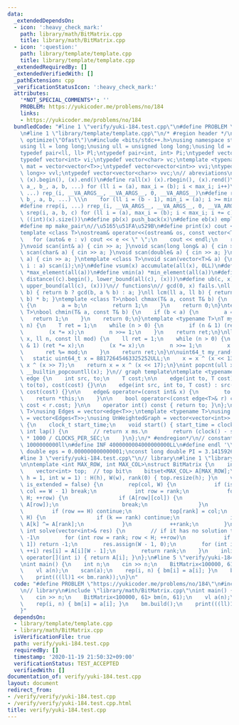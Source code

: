 ```yaml
---
data:
  _extendedDependsOn:
  - icon: ':heavy_check_mark:'
    path: library/math/BitMatrix.cpp
    title: library/math/BitMatrix.cpp
  - icon: ':question:'
    path: library/template/template.cpp
    title: library/template/template.cpp
  _extendedRequiredBy: []
  _extendedVerifiedWith: []
  _pathExtension: cpp
  _verificationStatusIcon: ':heavy_check_mark:'
  attributes:
    '*NOT_SPECIAL_COMMENTS*': ''
    PROBLEM: https://yukicoder.me/problems/no/184
    links:
    - https://yukicoder.me/problems/no/184
  bundledCode: "#line 1 \"verify/yuki-184.test.cpp\"\n#define PROBLEM \"https://yukicoder.me/problems/no/184\"\
    \n#line 1 \"library/template/template.cpp\"\n/* #region header */\n\n#pragma GCC\
    \ optimize(\"Ofast\")\n#include <bits/stdc++.h>\nusing namespace std;\n// types\n\
    using ll = long long;\nusing ull = unsigned long long;\nusing ld = long double;\n\
    typedef pair<ll, ll> Pl;\ntypedef pair<int, int> Pi;\ntypedef vector<ll> vl;\n\
    typedef vector<int> vi;\ntypedef vector<char> vc;\ntemplate <typename T>\nusing\
    \ mat = vector<vector<T>>;\ntypedef vector<vector<int>> vvi;\ntypedef vector<vector<long\
    \ long>> vvl;\ntypedef vector<vector<char>> vvc;\n// abreviations\n#define all(x)\
    \ (x).begin(), (x).end()\n#define rall(x) (x).rbegin(), (x).rend()\n#define rep_(i,\
    \ a_, b_, a, b, ...) for (ll i = (a), max_i = (b); i < max_i; i++)\n#define rep(i,\
    \ ...) rep_(i, __VA_ARGS__, __VA_ARGS__, 0, __VA_ARGS__)\n#define rrep_(i, a_,\
    \ b_, a, b, ...) \\\n    for (ll i = (b - 1), min_i = (a); i >= min_i; i--)\n\
    #define rrep(i, ...) rrep_(i, __VA_ARGS__, __VA_ARGS__, 0, __VA_ARGS__)\n#define\
    \ srep(i, a, b, c) for (ll i = (a), max_i = (b); i < max_i; i += c)\n#define SZ(x)\
    \ ((int)(x).size())\n#define pb(x) push_back(x)\n#define eb(x) emplace_back(x)\n\
    #define mp make_pair\n//\u5165\u51FA\u529B\n#define print(x) cout << x << endl\n\
    template <class T>\nostream& operator<<(ostream& os, const vector<T>& v) {\n \
    \   for (auto& e : v) cout << e << \" \";\n    cout << endl;\n    return os;\n\
    }\nvoid scan(int& a) { cin >> a; }\nvoid scan(long long& a) { cin >> a; }\nvoid\
    \ scan(char& a) { cin >> a; }\nvoid scan(double& a) { cin >> a; }\nvoid scan(string&\
    \ a) { cin >> a; }\ntemplate <class T>\nvoid scan(vector<T>& a) {\n    for (auto&\
    \ i : a) scan(i);\n}\n#define vsum(x) accumulate(all(x), 0LL)\n#define vmax(a)\
    \ *max_element(all(a))\n#define vmin(a) *min_element(all(a))\n#define lb(c, x)\
    \ distance((c).begin(), lower_bound(all(c), (x)))\n#define ub(c, x) distance((c).begin(),\
    \ upper_bound(all(c), (x)))\n// functions\n// gcd(0, x) fails.\nll gcd(ll a, ll\
    \ b) { return b ? gcd(b, a % b) : a; }\nll lcm(ll a, ll b) { return a / gcd(a,\
    \ b) * b; }\ntemplate <class T>\nbool chmax(T& a, const T& b) {\n    if (a < b)\
    \ {\n        a = b;\n        return 1;\n    }\n    return 0;\n}\ntemplate <class\
    \ T>\nbool chmin(T& a, const T& b) {\n    if (b < a) {\n        a = b;\n     \
    \   return 1;\n    }\n    return 0;\n}\ntemplate <typename T>\nT mypow(T x, ll\
    \ n) {\n    T ret = 1;\n    while (n > 0) {\n        if (n & 1) (ret *= x);\n\
    \        (x *= x);\n        n >>= 1;\n    }\n    return ret;\n}\nll modpow(ll\
    \ x, ll n, const ll mod) {\n    ll ret = 1;\n    while (n > 0) {\n        if (n\
    \ & 1) (ret *= x);\n        (x *= x);\n        n >>= 1;\n        x %= mod;\n \
    \       ret %= mod;\n    }\n    return ret;\n}\n\nuint64_t my_rand(void) {\n \
    \   static uint64_t x = 88172645463325252ULL;\n    x = x ^ (x << 13);\n    x =\
    \ x ^ (x >> 7);\n    return x = x ^ (x << 17);\n}\nint popcnt(ull x) { return\
    \ __builtin_popcountll(x); }\n// graph template\ntemplate <typename T>\nstruct\
    \ edge {\n    int src, to;\n    T cost;\n\n    edge(int to, T cost) : src(-1),\
    \ to(to), cost(cost) {}\n\n    edge(int src, int to, T cost) : src(src), to(to),\
    \ cost(cost) {}\n\n    edge& operator=(const int& x) {\n        to = x;\n    \
    \    return *this;\n    }\n\n    bool operator<(const edge<T>& r) const { return\
    \ cost < r.cost; }\n\n    operator int() const { return to; }\n};\ntemplate <typename\
    \ T>\nusing Edges = vector<edge<T>>;\ntemplate <typename T>\nusing WeightedGraph\
    \ = vector<Edges<T>>;\nusing UnWeightedGraph = vector<vector<int>>;\nstruct Timer\
    \ {\n    clock_t start_time;\n    void start() { start_time = clock(); }\n   \
    \ int lap() {\n        // return x ms.\n        return (clock() - start_time)\
    \ * 1000 / CLOCKS_PER_SEC;\n    }\n};\n/* #endregion*/\n// constant\n#define inf\
    \ 1000000000ll\n#define INF 4000000004000000000LL\n#define endl '\\n'\nconst long\
    \ double eps = 0.000000000000001;\nconst long double PI = 3.141592653589793;\n\
    #line 3 \"verify/yuki-184.test.cpp\"\n// library\n#line 1 \"library/math/BitMatrix.cpp\"\
    \n\ntemplate <int MAX_ROW, int MAX_COL>\nstruct BitMatrix {\n    int H, W, rank;\n\
    \    vector<int> top;  // top bit\n    bitset<MAX_COL> A[MAX_ROW];\n    BitMatrix(int\
    \ h = 1, int w = 1) : H(h), W(w), rank(0) { top.resize(h); }\n    void build(bool\
    \ is_extended = false) {\n        rep(col, W) {\n            if (is_extended &&\
    \ col == W - 1) break;\n            int row = rank;\n            for (; row <\
    \ H; ++row) {\n                if (A[row][col]) {\n                    swap(A[rank],\
    \ A[row]);\n                    break;\n                }\n            }\n   \
    \         if (row == H) continue;\n            top[rank] = col;\n            rep(k,\
    \ H) {\n                if (k == rank) continue;\n                if (A[k][col])\
    \ A[k] ^= A[rank];\n            }\n            ++rank;\n        }\n    }\n   \
    \ int solve(vector<int>& res) {\n        // if it has no solution then return\
    \ -1\n        for (int row = rank; row < H; ++row)\n            if (A[row][W -\
    \ 1]) return -1;\n        res.assign(W - 1, 0);\n        for (int i = 0; i < rank;\
    \ ++i) res[i] = A[i][W - 1];\n        return rank;\n    }\n    inline bitset<MAX_COL>&\
    \ operator[](int i) { return A[i]; }\n};\n#line 5 \"verify/yuki-184.test.cpp\"\
    \nint main() {\n    int n;\n    cin >> n;\n    BitMatrix<100000, 61> bm(n, 61);\n\
    \    vl a(n);\n    scan(a);\n    rep(i, n) { bm[i] = a[i]; }\n    bm.build();\n\
    \    print(((ll)1 << bm.rank));\n}\n"
  code: "#define PROBLEM \"https://yukicoder.me/problems/no/184\"\n#include \"library/template/template.cpp\"\
    \n// library\n#include \"library/math/BitMatrix.cpp\"\nint main() {\n    int n;\n\
    \    cin >> n;\n    BitMatrix<100000, 61> bm(n, 61);\n    vl a(n);\n    scan(a);\n\
    \    rep(i, n) { bm[i] = a[i]; }\n    bm.build();\n    print(((ll)1 << bm.rank));\n\
    }"
  dependsOn:
  - library/template/template.cpp
  - library/math/BitMatrix.cpp
  isVerificationFile: true
  path: verify/yuki-184.test.cpp
  requiredBy: []
  timestamp: '2020-11-19 21:50:32+09:00'
  verificationStatus: TEST_ACCEPTED
  verifiedWith: []
documentation_of: verify/yuki-184.test.cpp
layout: document
redirect_from:
- /verify/verify/yuki-184.test.cpp
- /verify/verify/yuki-184.test.cpp.html
title: verify/yuki-184.test.cpp
---
```

